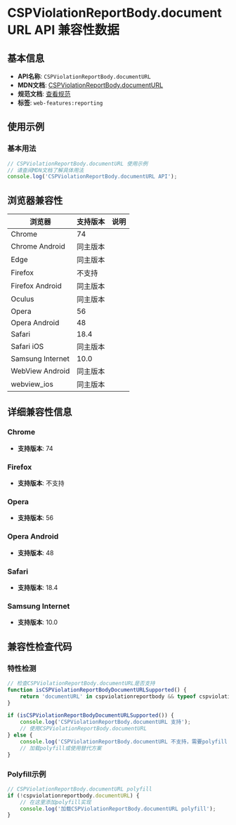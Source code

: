 # CSPViolationReportBody.documentURL API 兼容性数据

## 基本信息

- **API名称**: `CSPViolationReportBody.documentURL`
- **MDN文档**: [CSPViolationReportBody.documentURL](https://developer.mozilla.org/docs/Web/API/CSPViolationReportBody/documentURL)
- **规范文档**: [查看规范](https://w3c.github.io/webappsec-csp/#dom-cspviolationreportbody-documenturl)
- **标签**: `web-features:reporting`

## 使用示例

### 基本用法

```javascript
// CSPViolationReportBody.documentURL 使用示例
// 请查阅MDN文档了解具体用法
console.log('CSPViolationReportBody.documentURL API');
```

## 浏览器兼容性

| 浏览器 | 支持版本 | 说明 |
|--------|----------|------|
| Chrome | 74 |  |
| Chrome Android | 同主版本 |  |
| Edge | 同主版本 |  |
| Firefox | 不支持 |  |
| Firefox Android | 同主版本 |  |
| Oculus | 同主版本 |  |
| Opera | 56 |  |
| Opera Android | 48 |  |
| Safari | 18.4 |  |
| Safari iOS | 同主版本 |  |
| Samsung Internet | 10.0 |  |
| WebView Android | 同主版本 |  |
| webview_ios | 同主版本 |  |

## 详细兼容性信息

### Chrome

- **支持版本**: 74

### Firefox

- **支持版本**: 不支持

### Opera

- **支持版本**: 56

### Opera Android

- **支持版本**: 48

### Safari

- **支持版本**: 18.4

### Samsung Internet

- **支持版本**: 10.0

## 兼容性检查代码

### 特性检测

```javascript
// 检查CSPViolationReportBody.documentURL是否支持
function isCSPViolationReportBodyDocumentURLSupported() {
    return 'documentURL' in cspviolationreportbody && typeof cspviolationreportbody.documentURL === 'function';
}

if (isCSPViolationReportBodyDocumentURLSupported()) {
    console.log('CSPViolationReportBody.documentURL 支持');
    // 使用CSPViolationReportBody.documentURL
} else {
    console.log('CSPViolationReportBody.documentURL 不支持，需要polyfill');
    // 加载polyfill或使用替代方案
}
```

### Polyfill示例

```javascript
// CSPViolationReportBody.documentURL polyfill
if (!cspviolationreportbody.documentURL) {
    // 在这里添加polyfill实现
    console.log('加载CSPViolationReportBody.documentURL polyfill');
}
```

